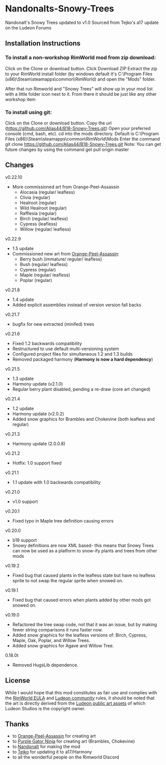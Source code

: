# Nandonalts-Snowy-Trees
Nandonalt's Snowy Trees updated to v1.0 Sourced from Tejko's a17 update on the Ludeon Forums

## Installation Instructions

### To install a non-workshop RimWorld mod from zip download:
Click on the Clone or download button.
Click Download ZIP
Extract the zip to your RimWorld install folder (by windows default it's C:\Program Files (x86)\Steam\steamapps\common\RimWorld) and open the "Mods" folder.

After that run Rimworld and "Snowy Trees" will show up in your mod list with a little folder icon next to it.
From there it should be just like any other workshop item

### To install using git:
Click on the Clone or download button.
Copy the url (https://github.com/Alias44/B18-Snowy-Trees.git)
Open your preferred console (cmd, bash, etc).
cd into the mods directory. Default is C:\Program Files (x86)\Steam\steamapps\common\RimWorld\Mods
Enter the command git clone https://github.com/Alias44/B18-Snowy-Trees.git
Note: You can get future changes by using the command get pull origin master

## Changes
v0.22.10
* More commissioned art from Orange-Peel-Assassin
	* Alocasia (regular/ leafless)
	* Clivia (regular)
	* Healroot (regular)
	* Wild Healroot (regular)
	* Rafflesia (regular)
	* Birch (regular/ leafless)
	* Cypress (leafless)
	* Willow (regular/ leafless)

v0.22.9
* 1.5 update
* Commissioned new art from [Orange-Peel-Assassin](https://github.com/Orange-Peel-Assassin):
	* Berry bush (immature/ regular/ leafless)
	* Bush (regular/ leafless)
	* Cypress (regular)
	* Maple (regular/ leafless)
	* Poplar (regular)

v0.21.8
* 1.4 update
* Added explicit assemblies instead of version version fall backs

v0.21.7
* bugfix for new extracted (minifed) trees

v0.21.6
* Fixed 1.2 backwards compatibility
* Restructured to use default multi-versioning system
* Configured project files for simultaneous 1.2 and 1.3 builds
* Removed packaged harmony (**Harmony is now a hard dependency**)

v0.21.5
* 1.3 update
* Harmony update (v2.1.0)
* Regular berry plant disabled, pending a re-draw (core art changed)

v0.21.4
* 1.2 update
* Harmony update (v2.0.2)
* Added snow graphics for Brambles and Chokevine (both leafless and regular)

v0.21.3
* Harmony update (2.0.0.8)

v0.21.2
* Hotfix: 1.0 support fixed

v0.21.1
* 1.1 update with 1.0 backwards compatibility

v0.21.0
* v1.0 support

v0.20.1
* Fixed typo in Maple tree definition causing errors

v0.20.0
* b19 support
* Snowy definitions are now XML based- this means that Snowy Trees can now be used as a platform to snow-ify plants and trees from other mods

v0.19.2
* Fixed bug that caused plants in the leafless state but have no leafless sprite to not swap the regular sprite when snowed on.

v0.19.1
* Fixed bug that caused errors when plants added by other mods got snowed on.

v0.19.0
* Refactored the tree swap code, not that it was an issue, but by making fewer string comparisons it runs faster now.
* Added snow graphics for the leafless versions of: Birch, Cypress, Maple, Oak, Poplar, and Willow Trees.
* Added snow graphics for Agave and Willow Tree.

0.18.0t
* Removed HugsLib dependence.

## License
While I would hope that this mod constitutes as fair use and complies with the [RimWorld EULA](https://rimworldgame.com/eula/) and [Ludeon community](https://ludeon.com/forums/index.php?topic=40838.0) rules, it should be noted that the art is directly derived from the [Ludeon public art assets](https://ludeon.com/forums/index.php?topic=2325.0) of which Ludeon Studios is the copyright owner. 

## Thanks
* to [Orange-Peel-Assassin](https://github.com/Orange-Peel-Assassin) for creating art
* to [Purple Gator Ninja](https://steamcommunity.com/profiles/76561198296940599/) for creating art (Brambles, Chokevine)
* to [Nandonalt](https://ludeon.com/forums/index.php?action=profile;u=58544) for making the mod
* to [Tejko](https://ludeon.com/forums/index.php?action=profile;u=67219) for updating it to a17/Harmony
* to all the wonderful people on the Rimworld Discord
